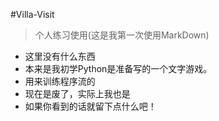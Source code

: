 #Villa-Visit
>个人练习使用(这是我第一次使用MarkDown)
- 这里没有什么东西
- 本来是我初学Python是准备写的一个文字游戏。
- 用来训练程序流的
- 现在是废了，实际上我也是
- 如果你看到的话就留下点什么吧！
